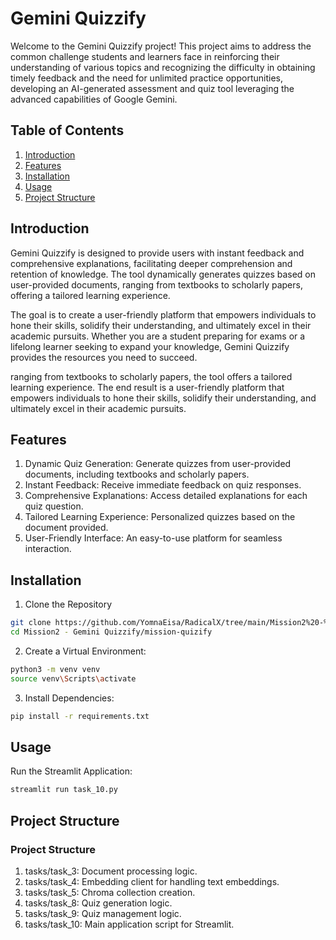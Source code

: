 # Gemini Quizzify
Welcome to the Gemini Quizzify project! This project aims to address the common challenge students and learners face in reinforcing their understanding of various topics and recognizing the difficulty in obtaining timely feedback and the need for unlimited practice opportunities, developing an AI-generated assessment and quiz tool leveraging the advanced capabilities of Google Gemini.

## Table of Contents
1. [Introduction](#introduction)
2. [Features](#features)
3. [Installation](#installation)
4. [Usage](#usage)
5. [Project Structure](#project-structure)

## Introduction
Gemini Quizzify is designed to provide users with instant feedback and comprehensive explanations, facilitating deeper comprehension and retention of knowledge. The tool dynamically generates quizzes based on user-provided documents, ranging from textbooks to scholarly papers, offering a tailored learning experience.

The goal is to create a user-friendly platform that empowers individuals to hone their skills, solidify their understanding, and ultimately excel in their academic pursuits. Whether you are a student preparing for exams or a lifelong learner seeking to expand your knowledge, Gemini Quizzify provides the resources you need to succeed.

ranging from textbooks to scholarly papers, the tool offers a tailored learning experience.
The end result is a user-friendly platform that empowers individuals to hone their skills, solidify their understanding, 
and ultimately excel in their academic pursuits.

## Features
1. Dynamic Quiz Generation: Generate quizzes from user-provided documents, including textbooks and scholarly papers.
2. Instant Feedback: Receive immediate feedback on quiz responses.
3. Comprehensive Explanations: Access detailed explanations for each quiz question.
4. Tailored Learning Experience: Personalized quizzes based on the document provided.
5. User-Friendly Interface: An easy-to-use platform for seamless interaction.

## Installation

1. Clone the Repository

```bash
git clone https://github.com/YomnaEisa/RadicalX/tree/main/Mission2%20-%20Gemini%20Quizzify.git
cd Mission2 - Gemini Quizzify/mission-quizify
```

2. Create a Virtual Environment:
```bash
python3 -m venv venv
source venv\Scripts\activate
```

3. Install Dependencies:
```bash
pip install -r requirements.txt
```

## Usage
Run the Streamlit Application:
```bash
streamlit run task_10.py
```

## Project Structure
### Project Structure
1. tasks/task_3: Document processing logic.
2. tasks/task_4: Embedding client for handling text embeddings.
3. tasks/task_5: Chroma collection creation.
4. tasks/task_8: Quiz generation logic.
5. tasks/task_9: Quiz management logic.
6. tasks/task_10: Main application script for Streamlit.
